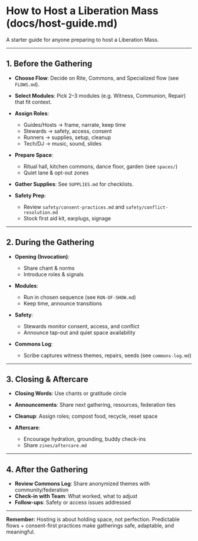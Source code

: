 # How to Host a Liberation Mass (docs/host-guide.md)

A starter guide for anyone preparing to host a Liberation Mass.

---

## 1. Before the Gathering

* **Choose Flow**: Decide on Rite, Commons, and Specialized flow (see `FLOWS.md`).
* **Select Modules**: Pick 2–3 modules (e.g. Witness, Communion, Repair) that fit context.
* **Assign Roles**:

  * Guides/Hosts → frame, narrate, keep time
  * Stewards → safety, access, consent
  * Runners → supplies, setup, cleanup
  * Tech/DJ → music, sound, slides
* **Prepare Space**:

  * Ritual hall, kitchen commons, dance floor, garden (see `spaces/`)
  * Quiet lane & opt-out zones
* **Gather Supplies**: See `SUPPLIES.md` for checklists.
* **Safety Prep**:

  * Review `safety/consent-practices.md` and `safety/conflict-resolution.md`
  * Stock first aid kit, earplugs, signage

---

## 2. During the Gathering

* **Opening (Invocation)**:

  * Share chant & norms
  * Introduce roles & signals
* **Modules**:

  * Run in chosen sequence (see `RUN-OF-SHOW.md`)
  * Keep time, announce transitions
* **Safety**:

  * Stewards monitor consent, access, and conflict
  * Announce tap-out and quiet space availability
* **Commons Log**:

  * Scribe captures witness themes, repairs, seeds (see `commons-log.md`)

---

## 3. Closing & Aftercare

* **Closing Words**: Use chants or gratitude circle
* **Announcements**: Share next gathering, resources, federation ties
* **Cleanup**: Assign roles; compost food, recycle, reset space
* **Aftercare**:

  * Encourage hydration, grounding, buddy check-ins
  * Share `zines/aftercare.md`

---

## 4. After the Gathering

* **Review Commons Log**: Share anonymized themes with community/federation
* **Check-in with Team**: What worked, what to adjust
* **Follow-ups**: Safety or access issues addressed

---

**Remember:** Hosting is about holding space, not perfection. Predictable flows + consent-first practices make gatherings safe, adaptable, and meaningful.
